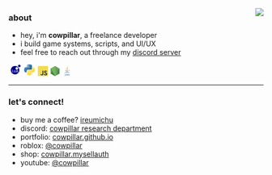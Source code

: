 <img height=16 align="right" src="https://komarev.com/ghpvc/?username=cowpillar&color=blueviolet&style=flat-square"/></span>

### about

- hey, i'm **cowpillar**, a freelance developer
- i build game systems, scripts, and UI/UX
- feel free to reach out through my [discord server](https://discord.com/invite/ZdwPe8JKCC)

<!--
<div align="left">
  <img src="https://github-readme-stats.vercel.app/api/top-langs?username=cowpillar&locale=en&hide_title=false&hide_progress=true&card_width=320&langs_count=6&theme=radical&hide_border=false&order=2" height="200" alt="languages graph"  />
-->

<code><img height="25" alt="lua" src="https://raw.githubusercontent.com/github/explore/80688e429a7d4ef2fca1e82350fe8e3517d3494d/topics/lua/lua.png"></code>
<code><img height="25" alt="python" src="https://raw.githubusercontent.com/github/explore/80688e429a7d4ef2fca1e82350fe8e3517d3494d/topics/python/python.png"></code>
<code><img height="20" alt="javascript" src="https://raw.githubusercontent.com/github/explore/80688e429a7d4ef2fca1e82350fe8e3517d3494d/topics/javascript/javascript.png"></code>
<code><img height="20" alt="nodejs" src="https://raw.githubusercontent.com/github/explore/80688e429a7d4ef2fca1e82350fe8e3517d3494d/topics/nodejs/nodejs.png"></code>
<code><img height="20" alt="java" src="https://raw.githubusercontent.com/github/explore/80688e429a7d4ef2fca1e82350fe8e3517d3494d/topics/java/java.png"></code>

---

### let's connect!
- buy me a coffee? [ireumichu](https://ko-fi.com/ireumichu)
- discord: [cowpillar research department](https://discord.gg/ZdwPe8JKCC)
- portfolio: [cowpillar.github.io](https://cowpillar.github.io/)
- roblox: [@cowpillar](https://www.roblox.com/users/108284393/profile)
- shop: [cowpillar.mysellauth](https://cowpillar.mysellauth.com/)
- youtube: [@cowpillar](https://www.youtube.com/@cowpillar)
